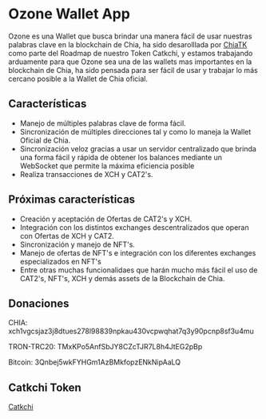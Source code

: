 # Ozone Wallet App

Ozone es una Wallet que busca brindar una manera fácil de usar nuestras palabras clave en la blockchain de Chia, ha sido desarolllada por [ChiaTK](https://chiatk.com) como parte del Roadmap de nuestro Token Catkchi, y estamos trabajando  arduamente para que Ozone sea una de las wallets mas importantes en la blockchain de Chia, ha sido pensada para ser fácil de usar y trabajar lo más cercano posible a la Wallet de Chia oficial.

## Características

- Manejo de múltiples palabras clave de forma fácil.
- Sincronización de múltiples direcciones tal y como lo maneja la Wallet Oficial de Chia.
- Sincronización veloz gracias a usar un servidor centralizado que brinda una forma fácil y rápida de obtener los balances mediante un WebSocket que permite la máxima eficiencia posible
- Realiza transacciones de XCH y CAT2's.

## Próximas características

- Creación y aceptación de Ofertas de CAT2's y XCH.
- Integración con los distintos exchanges descentralizados que operan con Ofertas de XCH y CAT2.
- Sincronización y manejo de NFT's.
- Manejo de ofertas de NFT's e integración con los diferentes exchanges especializados en NFT's
- Entre otras muchas funcionalidaes que harán mucho más fácil el uso de CAT2's, NFT's, XCH y demás assets de la Blockchain de Chia.

## Donaciones

CHIA:
xch1vgcsjaz3j8dtues278l98839npkau430vcpwqhat7q3y90pcnp8sf3u4mu

TRON-TRC20:
TMxKPo5AnfSbJY8CZcTJR7L8h4JtEG2pBp

Bitcoin:
3Qnbej5wkFYHGm1AzBMkfopzENkNipAaLQ

## Catkchi Token

[Catkchi](https://app.catkchi.com/)
